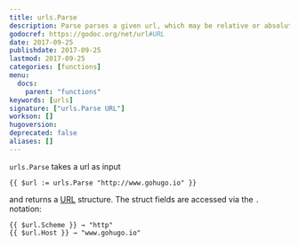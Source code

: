 ```yaml
---
title: urls.Parse
description: Parse parses a given url, which may be relative or absolute, into a URL structure.
godocref: https://godoc.org/net/url#URL
date: 2017-09-25
publishdate: 2017-09-25
lastmod: 2017-09-25
categories: [functions]
menu:
  docs:
    parent: "functions"
keywords: [urls]
signature: ["urls.Parse URL"]
workson: []
hugoversion:
deprecated: false
aliases: []
---
```


`urls.Parse` takes a url as input


```
{{ $url := urls.Parse "http://www.gohugo.io" }}		
```

and returns a [URL](https://godoc.org/net/url#URL) structure. The struct fields are accessed via the `.` notation:

```
{{ $url.Scheme }} → "http"
{{ $url.Host }} → "www.gohugo.io"
```